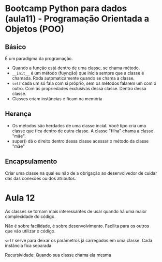 # Bootcamp Python para dados (aula11) - Programação Orientada a Objetos (POO)

## Básico
É um paradigma da programação.
* Quando a função está dentro de uma classe, se chama método.
* `__init__` é um método (fuynção) que inicia sempre que a classe é chamada. Roda automaticamente quando se chama a classe.
* `self` cada um só fala com si próprio, sem os métodos falarem um com o outro. Com as propriedades exclusivas dessa classe. Dentro dessa classe.
* Classes criam instâncias e ficam na memória

## Herança
* Os métodos são herdados de uma classe incial. Você tipo cria uma classe que fica dentro de outra classe. A classe "filha" chama a classe "mãe".
* super() dá o direito dentro dessa classe acessar o método da classe "mãe"

## Encapsulamento
Criar uma classe na qual eu não de a obrigação ao desenvolvedor de cuidar das das conexões ou dos atributos.

# Aula 12
As classes se tornam mais interessantes de usar quando há uma maior complexidade do código.

Não é sobre facilidade, é sobre desenvolvimento. Facilita para os outros que vão utilizar o código.

`self` serve para deixar os parâmetros já carregados em uma classe. Cada instância fica separada.

Recursividade: Quando sua classe chama ela mesma

